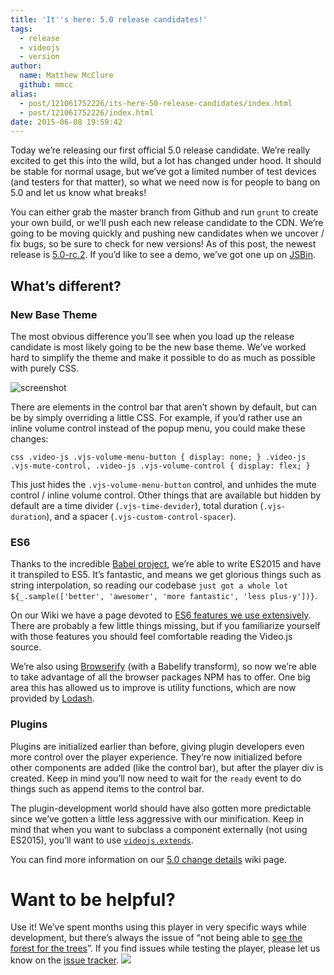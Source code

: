 ```yaml
---
title: 'It''s here: 5.0 release candidates!'
tags:
  - release
  - videojs
  - version
author:
  name: Matthew McClure
  github: mmcc
alias:
  - post/121061752226/its-here-50-release-candidates/index.html
  - post/121061752226/index.html
date: 2015-06-08 19:59:42
---
```


Today we&rsquo;re releasing our first official 5.0 release candidate. We&rsquo;re really excited to get this into the wild, but a lot has changed under hood. It should be stable for normal usage, but we&rsquo;ve got a limited number of test devices (and testers for that matter), so what we need now is for people to bang on 5.0 and let us know what breaks!

You can either grab the master branch from Github and run `grunt` to create your own build, or we&rsquo;ll push each new release candidate to the CDN. We&rsquo;re going to be moving quickly and pushing new candidates when we uncover / fix bugs, so be sure to check for new versions! As of this post, the newest release is [5.0-rc.2](http://vjs.zencdn.net/5.0.0-rc.2/video.js). If you&rsquo;d like to see a demo, we&rsquo;ve got one up on [JSBin](http://jsbin.com/halokodoxo/1/edit?html,output).

## What&rsquo;s different?

### New Base Theme

The most obvious difference you&rsquo;ll see when you load up the release candidate is most likely going to be the new base theme. We&rsquo;ve worked hard to simplify the theme and make it possible to do as much as possible with purely CSS.

![screenshot](https://cloudup.com/c0dLiQlBE8F+)

There are elements in the control bar that aren&rsquo;t shown by default, but can be by simply overriding a little CSS. For example, if you&rsquo;d rather use an inline volume control instead of the popup menu, you could make these changes:

`css
.video-js .vjs-volume-menu-button { display: none; }
.video-js .vjs-mute-control, .video-js .vjs-volume-control { display: flex; }`

This just hides the `.vjs-volume-menu-button` control, and unhides the mute control / inline volume control. Other things that are available but hidden by default are a time divider (`.vjs-time-devider`), total duration (`.vjs-duration`), and a spacer (`.vjs-custom-control-spacer`).

### ES6

Thanks to the incredible [Babel project](http://babeljs.io), we&rsquo;re able to write ES2015 and have it transpiled to ES5\. It&rsquo;s fantastic, and means we get glorious things such as string interpolation, so reading our codebase ``just got a whole lot ${_.sample(['better', 'awesomer', 'more fantastic', 'less plus-y'])}``.

On our Wiki we have a page devoted to [ES6 features we use extensively](https://github.com/videojs/video.js/wiki/ES6-Features-used-in-the-source). There are probably a few little things missing, but if you familiarize yourself with those features you should feel comfortable reading the Video.js source.

We&rsquo;re also using [Browserify](http://browserify.org) (with a Babelify transform), so now we&rsquo;re able to take advantage of all the browser packages NPM has to offer. One big area this has allowed us to improve is utility functions, which are now provided by [Lodash](http://lodash.com).

### Plugins

Plugins are initialized earlier than before, giving plugin developers even more control over the player experience. They&rsquo;re now initialized before other components are added (like the control bar), but after the player div is created. Keep in mind you&rsquo;ll now need to wait for the `ready` event to do things such as append items to the control bar.

The plugin-development world should have also gotten more predictable since we&rsquo;ve gotten a little less aggressive with our minification. Keep in mind that when you want to subclass a component externally (not using ES2015), you&rsquo;ll want to use [`videojs.extends`](https://github.com/videojs/video.js/wiki/5.0-Change-Details#switched-to-es6-classes-updated-how-you-subclass-components).

You can find more information on our [5.0 change details](https://github.com/videojs/video.js/wiki/5.0-Change-Details) wiki page.

# Want to be helpful?

Use it! We&rsquo;ve spent months using this player in very specific ways while development, but there&rsquo;s always the issue of &ldquo;not being able to [see the forest for the trees](http://en.wiktionary.org/wiki/see_the_forest_for_the_trees)&rdquo;. If you find issues while testing the player, please let us know on the [issue tracker](https://github.com/videojs/video.js/issues).
![](http://feeds.feedburner.com/~r/video-js/~4/lLH3vkDw9AY)
